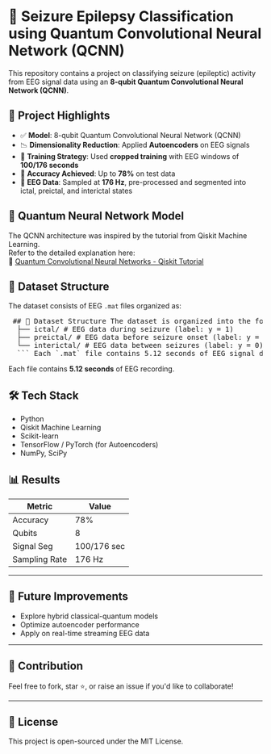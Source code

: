 # 🧠 Seizure Epilepsy Classification using Quantum Convolutional Neural Network (QCNN)

This repository contains a project on classifying seizure (epileptic) activity from EEG signal data using an **8-qubit Quantum Convolutional Neural Network (QCNN)**.

## 🚀 Project Highlights

- ✅ **Model**: 8-qubit Quantum Convolutional Neural Network (QCNN)  
- 📉 **Dimensionality Reduction**: Applied **Autoencoders** on EEG signals  
- 🧪 **Training Strategy**: Used **cropped training** with EEG windows of **100/176 seconds**  
- 🎯 **Accuracy Achieved**: Up to **78%** on test data  
- 🧠 **EEG Data**: Sampled at **176 Hz**, pre-processed and segmented into ictal, preictal, and interictal states

## 🧬 Quantum Neural Network Model

The QCNN architecture was inspired by the tutorial from Qiskit Machine Learning.  
Refer to the detailed explanation here:  
🔗 [Quantum Convolutional Neural Networks - Qiskit Tutorial](https://qiskit-community.github.io/qiskit-machine-learning/tutorials/11_quantum_convolutional_neural_networks.html)

## 📁 Dataset Structure

The dataset consists of EEG `.mat` files organized as:

<pre> ## 📁 Dataset Structure The dataset is organized into the following folders: ``` EEG_epilepsy/ 
  ├── ictal/ # EEG data during seizure (label: y = 1) 
  ├── preictal/ # EEG data before seizure onset (label: y = 1) 
  └── interictal/ # EEG data between seizures (label: y = 0) 
  ``` Each `.mat` file contains 5.12 seconds of EEG signal data recorded at 176 Hz. </pre>


Each file contains **5.12 seconds** of EEG recording.

## 🛠️ Tech Stack

- Python  
- Qiskit Machine Learning  
- Scikit-learn  
- TensorFlow / PyTorch (for Autoencoders)  
- NumPy, SciPy  

## 📊 Results

| Metric     | Value  |
|------------|--------|
| Accuracy   | 78%    |
| Qubits     | 8      |
| Signal Seg | 100/176 sec |  
| Sampling Rate | 176 Hz |

---

## 📌 Future Improvements

- Explore hybrid classical-quantum models  
- Optimize autoencoder performance  
- Apply on real-time streaming EEG data  

---

## 🤝 Contribution

Feel free to fork, star ⭐, or raise an issue if you'd like to collaborate!

---

## 📜 License

This project is open-sourced under the MIT License.
